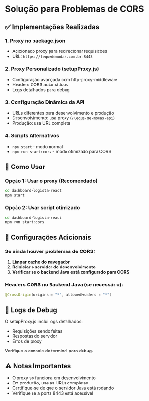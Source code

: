 # Solução para Problemas de CORS

## ✅ Implementações Realizadas

### 1. **Proxy no package.json**
- Adicionado proxy para redirecionar requisições
- URL: `https://lequedemodas.com.br:8443`

### 2. **Proxy Personalizado (setupProxy.js)**
- Configuração avançada com http-proxy-middleware
- Headers CORS automáticos
- Logs detalhados para debug

### 3. **Configuração Dinâmica da API**
- URLs diferentes para desenvolvimento e produção
- Desenvolvimento: usa proxy (`/leque-de-modas-api`)
- Produção: usa URL completa

### 4. **Scripts Alternativos**
- `npm start` - modo normal
- `npm run start:cors` - modo otimizado para CORS

## 🚀 Como Usar

### Opção 1: Usar o proxy (Recomendado)
```bash
cd dashboard-logista-react
npm start
```

### Opção 2: Usar script otimizado
```bash
cd dashboard-logista-react
npm run start:cors
```

## 🔧 Configurações Adicionais

### Se ainda houver problemas de CORS:

1. **Limpar cache do navegador**
2. **Reiniciar o servidor de desenvolvimento**
3. **Verificar se o backend Java está configurado para CORS**

### Headers CORS no Backend Java (se necessário):
```java
@CrossOrigin(origins = "*", allowedHeaders = "*")
```

## 📝 Logs de Debug

O setupProxy.js inclui logs detalhados:
- Requisições sendo feitas
- Respostas do servidor
- Erros de proxy

Verifique o console do terminal para debug.

## ⚠️ Notas Importantes

- O proxy só funciona em desenvolvimento
- Em produção, use as URLs completas
- Certifique-se de que o servidor Java está rodando
- Verifique se a porta 8443 está acessível